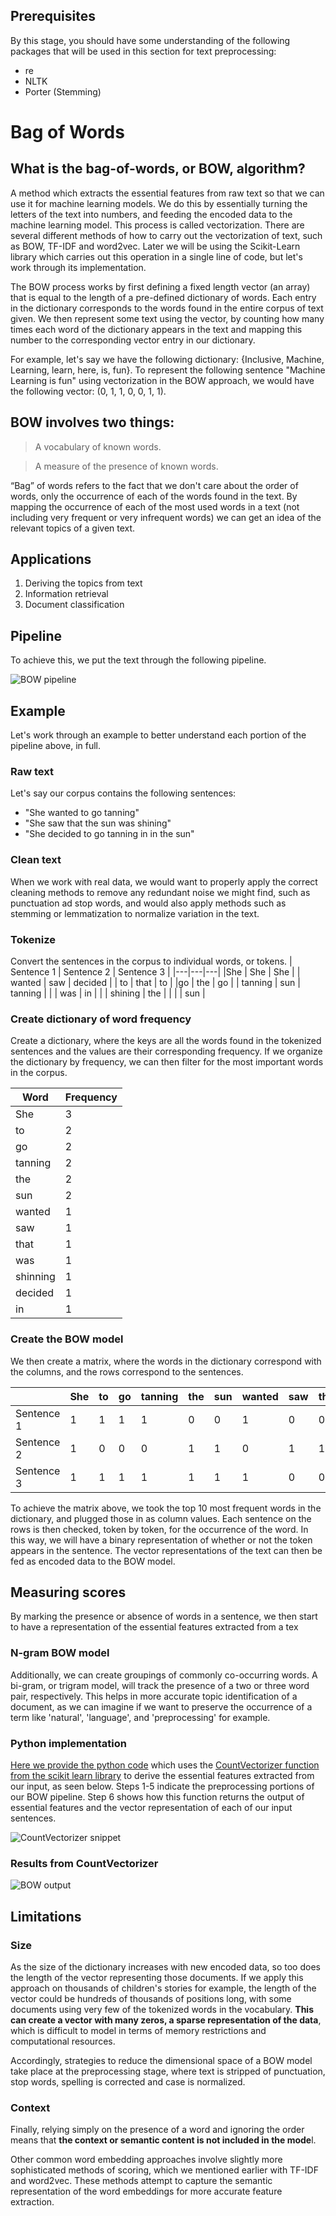 ## Prerequisites

By this stage, you should have some understanding of the following packages that will be used in this section for text preprocessing:
* re
* NLTK
* Porter (Stemming)

# Bag of Words
## What is the bag-of-words, or BOW, algorithm?

A method which extracts the essential features from raw text so that we can use it for machine learning models.  We do this by essentially turning the letters of the text into numbers, and feeding the encoded data to the machine learning model. This process is called vectorization. There are several different methods of how to carry out the vectorization of text, such as BOW, TF-IDF and word2vec. Later we will be using the Scikit-Learn library which carries out this operation in a single line of code, but let's work through its implementation. 

The BOW process works by first defining a fixed length vector (an array) that is equal to the length of a pre-defined dictionary of words. Each entry in the dictionary corresponds to the words found in the entire corpus of text given. We then represent some text using the vector, by counting how many times each word of the dictionary appears in the text and mapping this number to the corresponding vector entry in our dictionary.

For example, let's say we have the following dictionary:  {Inclusive, Machine, Learning, learn, here, is, fun}. To represent the following sentence "Machine Learning is fun" using vectorization in the BOW approach, we would have the following vector: (0, 1, 1, 0, 0, 1, 1).


## BOW involves two things:

> A vocabulary of known words.

> A measure of the presence of known words.

“Bag” of words refers to the fact that we don't care about the order of words, only the occurrence of each of the words found in the text. By mapping the occurrence of each of the most used words in a text (not including very frequent or very infrequent words) we can get an idea of the relevant topics of a given text. 

## Applications

1. Deriving the topics from text
2. Information retrieval
3. Document classification

## Pipeline

To achieve this, we put the text through the following pipeline.

![BOW pipeline](assets/01-Introduction/bow-pipeline.png)

## Example

Let's work through an example to better understand each portion of the pipeline above, in full.

### Raw text

Let's say our corpus contains the following sentences:

* "She wanted to go tanning"
* "She saw that the sun was shining"
* "She decided to go tanning in in the sun"

### Clean text

When we work with real data, we would want to properly apply the correct cleaning methods to remove any redundant noise we might find, such as punctuation ad stop words, and would also apply methods such as stemming or lemmatization to normalize variation in the text.

### Tokenize

Convert the sentences in the corpus to individual words, or tokens.
| Sentence 1  | Sentence 2  | Sentence 3  |
|---|---|---|
|She   | She  | She  |
| wanted  |  saw | decided  |
| to   | that  |  to |
|go   | the  | go  |
| tanning | sun |  tanning |
|    | was | in  | 
|   |  shining | the  |
|  |     |  sun |

### Create dictionary of word frequency

Create a dictionary, where the keys are all the words found in the tokenized sentences and the values are their corresponding frequency. If we organize the dictionary by frequency, we can then filter for the most important words in the corpus.

| Word  | Frequency  |
|---|---|
| She | 3 |
| to |  2 |
| go | 2 |
| tanning | 2 |
| the  | 2  |
| sun  |  2 |
| wanted  | 1  |
| saw  |  1 |
| that  | 1  |
| was  | 1  |
| shinning  | 1 |
| decided  |  1 |
| in | 1| 

### Create the BOW model

We then create a matrix, where the words in the dictionary correspond with the columns, and the rows correspond to the sentences.

|   | She  | to  |  go | tanning  | the | sun | wanted | saw | that | was |
|---|---|---|---|---|---|---|---|---|---|---|
| Sentence 1 | 1 | 1 | 1 | 1 | 0 | 0 | 1 | 0 | 0 | 0 |
| Sentence 2  | 1 | 0 | 0 | 0 | 1 | 1 | 0 | 1 | 1 | 1 |
| Sentence 3  | 1 | 1 | 1 | 1 | 1 | 1 | 1 | 0 | 0 | 0 |

To achieve the matrix above, we took the top 10 most frequent words in the dictionary, and plugged those in as column values. Each sentence on the rows is then checked, token by token, for the occurrence of the word. In this way, we will have a binary representation of whether or not the token appears in the sentence. The vector representations of the text can then be fed as encoded data to the BOW model.

## Measuring scores

By marking the presence or absence of words in a sentence, we then start to have a representation of the essential features extracted from a tex

### N-gram BOW model

Additionally, we can create groupings of commonly co-occurring words. A bi-gram, or trigram model, will track the presence of a two or three word pair, respectively. This helps in more accurate topic identification of a document, as we can imagine if we want to preserve the occurrence of a term like 'natural', 'language', and 'preprocessing' for example. 

### Python implementation
[Here we provide the python code](_recipe/01-Introduction/count_vectorizer_example.py) which uses the [CountVectorizer function from the scikit learn library](https://scikit-learn.org/stable/modules/generated/sklearn.feature_extraction.text.CountVectorizer.html) to derive the essential features extracted from our input, as seen below. Steps 1-5 indicate the preprocessing portions of our BOW pipeline. Step 6 shows how this function returns the output of essential features and the vector representation of each of our input sentences.

![CountVectorizer snippet](_recipes/01-Introduction/count_vectorizer_snippet.png)

### Results from CountVectorizer

![BOW output](_recipes/01-Introduction/count_vectorizer_example_output.png)

## Limitations
### Size

As the size of the dictionary increases with new encoded data, so too does the length of the vector representing those documents. If we apply this approach on thousands of children's stories for example, the length of the vector could be hundreds of thousands of positions long, with some documents using very few of the tokenized words in the vocabulary. **This can create a vector with many zeros, a sparse representation of the data**, which is difficult to model in terms of memory restrictions and computational resources. 

Accordingly, strategies to reduce the dimensional space of a BOW model take place at the preprocessing stage, where text is stripped of punctuation, stop words, spelling is corrected and case is normalized.

### Context

Finally, relying simply on the presence of a word and ignoring the order means that **the context or semantic content is not included in the mode**l. 

Other common word embedding approaches involve slightly more sophisticated methods of scoring, which we mentioned earlier with TF-IDF and word2vec. These methods attempt to capture the semantic representation of the word embeddings for more accurate feature extraction.
